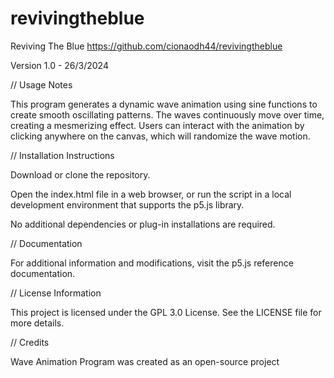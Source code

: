 # revivingtheblue
Reviving The Blue
https://github.com/cionaodh44/revivingtheblue

Version 1.0 - 26/3/2024

// Usage Notes

This program generates a dynamic wave animation using sine functions to create smooth oscillating patterns. The waves continuously move over time, creating a mesmerizing effect. Users can interact with the animation by clicking anywhere on the canvas, which will randomize the wave motion.

// Installation Instructions

Download or clone the repository.

Open the index.html file in a web browser, or run the script in a local development environment that supports the p5.js library.

No additional dependencies or plug-in installations are required.

// Documentation

For additional information and modifications, visit the p5.js reference documentation.

// License Information

This project is licensed under the GPL 3.0 License. See the LICENSE file for more details.

// Credits

Wave Animation Program was created as an open-source project
